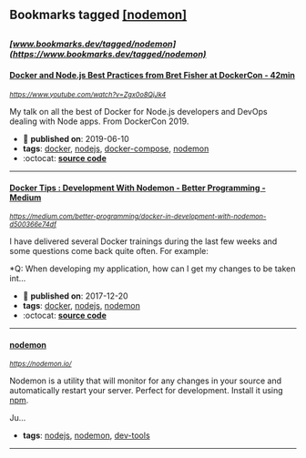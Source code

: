 ## Bookmarks tagged [[nodemon]](https://www.bookmarks.dev?q=[nodemon])

_<sup><sup>[www.bookmarks.dev/tagged/nodemon](https://www.bookmarks.dev/tagged/nodemon)</sup></sup>_
---
#### [Docker and Node.js Best Practices from Bret Fisher at DockerCon  - 42min](https://www.youtube.com/watch?v=Zgx0o8QjJk4)
_<sup>https://www.youtube.com/watch?v=Zgx0o8QjJk4</sup>_

My talk on all the best of Docker for Node.js developers and DevOps dealing with Node apps. From DockerCon 2019. 
* :calendar: **published on**: 2019-06-10
* **tags**: [docker](../tagged/docker.md), [nodejs](../tagged/nodejs.md), [docker-compose](../tagged/docker-compose.md), [nodemon](../tagged/nodemon.md)
* :octocat: **[source code](https://github.com/BretFisher/dockercon19)**
---
#### [Docker Tips : Development With Nodemon - Better Programming - Medium](https://medium.com/better-programming/docker-in-development-with-nodemon-d500366e74df)
_<sup>https://medium.com/better-programming/docker-in-development-with-nodemon-d500366e74df</sup>_

I have delivered several Docker trainings during the last few weeks and some questions come back quite often. For example:

*Q: When developing my application, how can I get my changes to be taken int...
* :calendar: **published on**: 2017-12-20
* **tags**: [docker](../tagged/docker.md), [nodejs](../tagged/nodejs.md), [nodemon](../tagged/nodemon.md)
* :octocat: **[source code](https://github.com/dockersamples/example-voting-app)**
---
#### [nodemon](https://nodemon.io/)
_<sup>https://nodemon.io/</sup>_

Nodemon is a utility that will monitor for any changes in your source and automatically restart your server. Perfect for development. Install it using [npm](https://www.npmjs.com/package/nodemon).

Ju...
* **tags**: [nodejs](../tagged/nodejs.md), [nodemon](../tagged/nodemon.md), [dev-tools](../tagged/dev-tools.md)
---
